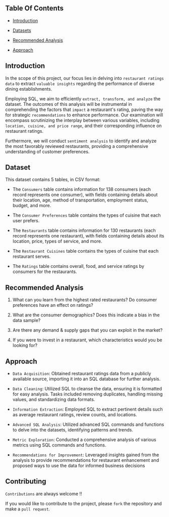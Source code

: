 

## Table Of Contents
  - [Introduction](#introduction)

  - [Datasets](#datasets-used)

  - [Recommended Analysis](#recommended-analysis)
  
  - [Approach](#approach)




## Introduction

In the scope of this project, our focus lies in delving into `restaurant ratings data` to extract `valuable insights` regarding the performance of diverse dining establishments. 

Employing SQL, we aim to efficiently `extract, transform, and analyze` the dataset. The outcomes of this analysis will be instrumental in comprehending the factors that `impact` a restaurant's rating, paving the way for strategic `recommendations` to enhance performance. Our examination will encompass scrutinizing the interplay between various variables, including `location, cuisine, and price range`, and their corresponding influence on restaurant ratings. 

Furthermore, we will conduct `sentiment analysis` to identify and analyze the most favorably reviewed restaurants, providing a comprehensive understanding of customer preferences.



## Dataset

This dataset contains 5 tables, in CSV format:

- The `Consumers` table contains information for 138 consumers (each record represents one consumer), with fields containing details about their location, age, method of transportation, employment status, budget, and more.

- The `Consumer Preferences` table contains the types of cuisine that each user prefers.

- The `Restaurants` table contains information for 130 restaurants (each record represents one restaurant), with fields containing details about its location, price, types of service, and more.

- The `Restaurant Cuisines` table contains the types of cuisine that each restaurant serves.

- The `Ratings` table contains overall, food, and service ratings by consumers for the restaurants.


## Recommended Analysis 

1. What can you learn from the highest rated restaurants? Do consumer preferences have an effect on ratings?

2. What are the consumer demographics? Does this indicate a bias in the data sample?

3. Are there any demand & supply gaps that you can exploit in the market?

4. If you were to invest in a restaurant, which characteristics would you be looking for?



## Approach 

- `Data Acquisition`: Obtained restaurant ratings data from a publicly available source, importing it into an SQL database for further analysis.

- `Data Cleaning`: Utilized SQL to cleanse the data, ensuring it is formatted for easy analysis. Tasks included removing duplicates, handling missing values, and standardizing data formats.

- `Information Extraction`: Employed SQL to extract pertinent details such as average restaurant ratings, review counts, and locations.

- `Advanced SQL Analysis`: Utilized advanced SQL commands and functions to delve into the datasets, identifying patterns and trends.

- `Metric Exploration`: Conducted a comprehensive analysis of various metrics using SQL commands and functions.

- `Recommendations for Improvement`: Leveraged insights gained from the analysis to provide recommendations for restaurant enhancement and proposed ways to use the data for informed business decisions





## Contributing
`Contributions` are always welcome !!

If you would like to contribute to the project, please `fork` the repository and make a `pull request`.


